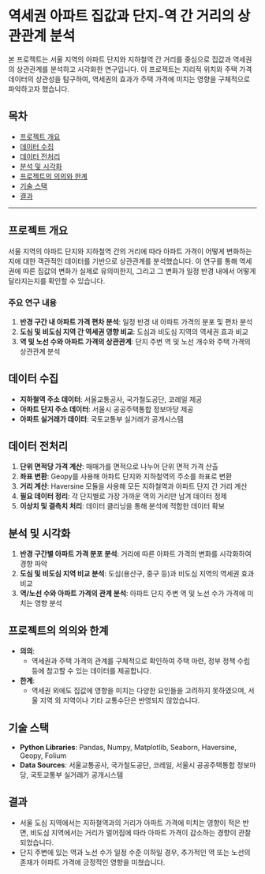 # 역세권 아파트 집값과 단지-역 간 거리의 상관관계 분석

본 프로젝트는 서울 지역의 아파트 단지와 지하철역 간 거리를 중심으로 집값과 역세권의 상관관계를 분석하고 시각화한 연구입니다. 이 프로젝트는 지리적 위치와 주택 가격 데이터의 상관성을 탐구하여, 역세권의 효과가 주택 가격에 미치는 영향을 구체적으로 파악하고자 했습니다.

## 목차

- [프로젝트 개요](#프로젝트-개요)
- [데이터 수집](#데이터-수집)
- [데이터 전처리](#데이터-전처리)
- [분석 및 시각화](#분석-및-시각화)
- [프로젝트의 의의와 한계](#프로젝트의-의의와-한계)
- [기술 스택](#기술-스택)
- [결과](#결과)

---

## 프로젝트 개요

서울 지역의 아파트 단지와 지하철역 간의 거리에 따라 아파트 가격이 어떻게 변화하는지에 대한 객관적인 데이터를 기반으로 상관관계를 분석했습니다. 이 연구를 통해 역세권에 따른 집값의 변화가 실제로 유의미한지, 그리고 그 변화가 일정 반경 내에서 어떻게 달라지는지를 확인할 수 있습니다.

### 주요 연구 내용
1. **반경 구간 내 아파트 가격 편차 분석**: 일정 반경 내 아파트 가격의 분포 및 편차 분석
2. **도심 및 비도심 지역 간 역세권 영향 비교**: 도심과 비도심 지역의 역세권 효과 비교
3. **역 및 노선 수와 아파트 가격의 상관관계**: 단지 주변 역 및 노선 개수와 주택 가격의 상관관계 분석

## 데이터 수집

- **지하철역 주소 데이터**: 서울교통공사, 국가철도공단, 코레일 제공
- **아파트 단지 주소 데이터**: 서울시 공공주택통합 정보마당 제공
- **아파트 실거래가 데이터**: 국토교통부 실거래가 공개시스템

## 데이터 전처리

1. **단위 면적당 가격 계산**: 매매가를 면적으로 나누어 단위 면적 가격 산출
2. **좌표 변환**: Geopy를 사용해 아파트 단지와 지하철역의 주소를 좌표로 변환
3. **거리 계산**: Haversine 모듈을 사용해 모든 지하철역과 아파트 단지 간 거리 계산
4. **필요 데이터 정리**: 각 단지별로 가장 가까운 역의 거리만 남겨 데이터 정제
5. **이상치 및 결측치 처리**: 데이터 클리닝을 통해 분석에 적합한 데이터 확보

## 분석 및 시각화

1. **반경 구간별 아파트 가격 분포 분석**: 거리에 따른 아파트 가격의 변화를 시각화하여 경향 파악
2. **도심 및 비도심 지역 비교 분석**: 도심(용산구, 중구 등)과 비도심 지역의 역세권 효과 비교
3. **역/노선 수와 아파트 가격의 관계 분석**: 아파트 단지 주변 역 및 노선 수가 가격에 미치는 영향 분석

## 프로젝트의 의의와 한계

- **의의**:
  - 역세권과 주택 가격의 관계를 구체적으로 확인하여 주택 마련, 정부 정책 수립 등에 참고할 수 있는 데이터를 제공합니다.
- **한계**:
  - 역세권 외에도 집값에 영향을 미치는 다양한 요인들을 고려하지 못하였으며, 서울 지역 외 지역이나 기타 교통수단은 반영되지 않았습니다.

## 기술 스택

- **Python Libraries**: Pandas, Numpy, Matplotlib, Seaborn, Haversine, Geopy, Folium
- **Data Sources**: 서울교통공사, 국가철도공단, 코레일, 서울시 공공주택통합 정보마당, 국토교통부 실거래가 공개시스템

## 결과

- 서울 도심 지역에서는 지하철역과의 거리가 아파트 가격에 미치는 영향이 적은 반면, 비도심 지역에서는 거리가 멀어짐에 따라 아파트 가격이 감소하는 경향이 관찰되었습니다.
- 단지 주변에 있는 역과 노선 수가 일정 수준 이하일 경우, 추가적인 역 또는 노선의 존재가 아파트 가격에 긍정적인 영향을 미쳤습니다.
